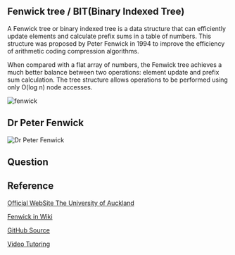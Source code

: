 
## Fenwick tree / BIT(Binary Indexed Tree)

A Fenwick tree or binary indexed tree is a data structure that can efficiently update elements and calculate prefix sums in a table of numbers. This structure was proposed by Peter Fenwick in 1994 to improve the efficiency of arithmetic coding compression algorithms.

When compared with a flat array of numbers, the Fenwick tree achieves a much better balance between two operations: element update and prefix sum calculation. 
The tree structure allows operations to be performed using only O(log n) node accesses.


![fenwick](https://cloud.githubusercontent.com/assets/5623445/23190477/129909ea-f866-11e6-8d2a-d826716f3f57.JPG)


## Dr Peter Fenwick
![Dr Peter Fenwick](https://cloud.githubusercontent.com/assets/5623445/23033823/894ce872-f447-11e6-969d-8373e07b5ec5.png)

## Question

### 

## Reference
[Official WebSite The University of Auckland](https://www.cs.auckland.ac.nz/~peter-f/)

[Fenwick in Wiki](https://en.wikipedia.org/wiki/Fenwick_tree)

[GitHub Source](https://github.com/ProgrammingJack/Algorithm-DataStructures)

[Video Tutoring](https://www.youtube.com/watch?v=v_wj_mOAlig)


